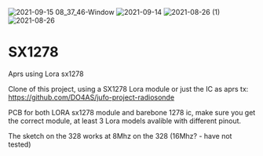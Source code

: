 ![2021-09-15 08_37_46-Window](https://user-images.githubusercontent.com/9722781/133388404-adb973ef-593d-4dbc-8297-870d51b11a6c.png)
![2021-09-14](https://user-images.githubusercontent.com/9722781/133297728-5d1a6935-718c-42a2-8ce1-6959e1012b03.jpg)
![2021-08-26 (1)](https://user-images.githubusercontent.com/9722781/131188308-16aac4db-0599-4f88-87c4-4d18adac9ee2.jpg)
![2021-08-26](https://user-images.githubusercontent.com/9722781/131188310-ba7d237c-2bd8-4830-a41c-c37b97167cd4.jpg)
# SX1278
Aprs using Lora sx1278

Clone of this project, using a SX1278 Lora module or just the IC as aprs tx: https://github.com/DO4AS/jufo-project-radiosonde

PCB for both LORA sx1278 module and barebone 1278 ic, make sure you get the correct module, at least 3 Lora models avalible with different pinout.

The sketch on the 328 works at 8Mhz on the 328 (16Mhz? - have not tested)

